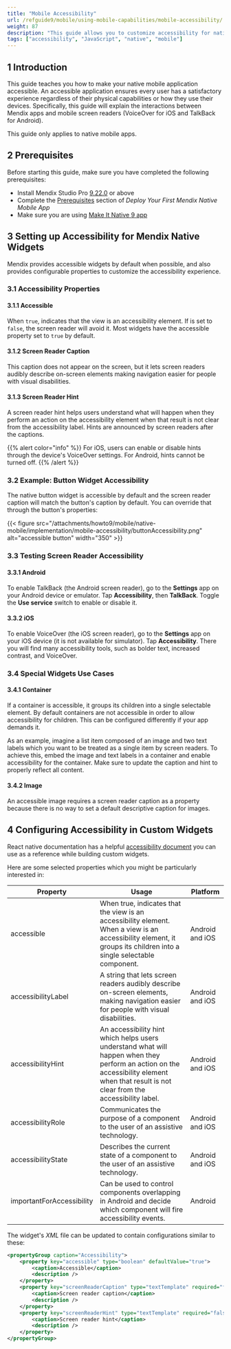 ```yaml
---
title: "Mobile Accessibility"
url: /refguide9/mobile/using-mobile-capabilities/mobile-accessibility/
weight: 87
description: "This guide allows you to customize accessibility for native mobile applications."
tags: ["accessibility", "JavaScript", "native", "mobile"]
---
```


## 1 Introduction

This guide teaches you how to make your native mobile application accessible. An accessible application ensures every user has a satisfactory experience regardless of their physical capabilities or how they use their devices. Specifically, this guide will explain the interactions between Mendix apps and mobile screen readers (VoiceOver for iOS and TalkBack for Android). 

This guide only applies to native mobile apps.

## 2 Prerequisites

Before starting this guide, make sure you have completed the following prerequisites:

* Install Mendix Studio Pro [9.22.0](/releasenotes/studio-pro/9.22/) or above
* Complete the [Prerequisites](/refguide9/mobile/distributing-mobile-apps/building-native-apps/deploying-native-app/#prerequisites) section of *Deploy Your First Mendix Native Mobile App*
* Make sure you are using [Make It Native 9 app](/releasenotes/mobile/make-it-native-parent/)

## 3 Setting up Accessibility for Mendix Native Widgets

Mendix provides accessible widgets by default when possible, and also provides configurable properties to customize the accessibility experience.

### 3.1  Accessibility Properties

#### 3.1.1 Accessible

When `true`, indicates that the view is an accessibility element. If is set to `false`, the screen reader will avoid it. Most widgets have the accessible property set to `true` by default.

#### 3.1.2 Screen Reader Caption

This caption does not appear on the screen, but it lets screen readers audibly describe on-screen elements making navigation easier for people with visual disabilities. 

#### 3.1.3 Screen Reader Hint

A screen reader hint helps users understand what will happen when they perform an action on the accessibility element when that result is not clear from the accessibility label. Hints are announced by screen readers after the captions.

{{% alert color="info" %}}
For iOS, users can enable or disable hints through the device's VoiceOver settings. For Android, hints cannot be turned off.
{{% /alert %}}

### 3.2 Example: Button Widget Accessibility

The native button widget is accessible by default and the screen reader caption will match the button's caption by default. You can override that through the button's properties:

{{< figure src="/attachments/howto9/mobile/native-mobile/implementation/mobile-accessibility/buttonAccessibility.png" alt="accessible button"   width="350"  >}}

### 3.3 Testing Screen Reader Accessibility

#### 3.3.1 Android

To enable TalkBack (the Android screen reader), go to the **Settings** app on your Android device or emulator. Tap **Accessibility**, then **TalkBack**. Toggle the **Use service** switch to enable or disable it.

#### 3.3.2 iOS

To enable VoiceOver (the iOS screen reader), go to the **Settings** app on your iOS device (it is not available for simulator). Tap **Accessibility**. There you will find many accessibility tools, such as bolder text, increased contrast, and VoiceOver.

### 3.4 Special Widgets Use Cases

#### 3.4.1 Container

If a container is accessible, it groups its children into a single selectable element. By default containers are not accessible in order to allow accessibility for children. This can be configured differently if your app demands it.

As an example, imagine a list item composed of an image and two text labels which you want to be treated as a single item by screen readers. To achieve this, embed the image and text labels in a container and enable accessibility for the container. Make sure to update the caption and hint to properly reflect all content.

#### 3.4.2 Image

An accessible image requires a screen reader caption as a property because there is no way to set a default descriptive caption for images.

## 4 Configuring Accessibility in Custom Widgets

React native documentation has a helpful [accessibility document](https://reactnative.dev/docs/accessibility) you can use as a reference while building custom widgets. 

Here are some selected properties which you might be particularly interested in:

| Property | Usage | Platform         |
|----------|-----------|---------------|
| accessible| When true, indicates that the view is an accessibility element. When a view is an accessibility element, it groups its children into a single selectable component.                | Android and iOS  |
|accessibilityLabel| A string that lets screen readers audibly describe on-screen elements, making navigation easier for people with visual disabilities.                                              | Android and iOS  |
|accessibilityHint| An accessibility hint which helps users understand what will happen when they perform an action on the accessibility element when that result is not clear from the accessibility label. | Android and iOS  |
|accessibilityRole| Communicates the purpose of a component to the user of an assistive technology.                                                                                                    | Android and iOS  |
|accessibilityState| Describes the current state of a component to the user of an assistive technology.                                                                                                 | Android and iOS  |
|importantForAccessibility| Can be used to control components overlapping in Android and decide which component will fire accessibility events.                                                                 | Android|

The widget's *XML* file can be updated to contain configurations similar to these:

```xml
<propertyGroup caption="Accessibility">
    <property key="accessible" type="boolean" defaultValue="true">
        <caption>Accessible</caption>
        <description />
    </property>
    <property key="screenReaderCaption" type="textTemplate" required="false">
        <caption>Screen reader caption</caption>
        <description />
    </property>
    <property key="screenReaderHint" type="textTemplate" required="false">
        <caption>Screen reader hint</caption>
        <description />
    </property>
</propertyGroup>
```
